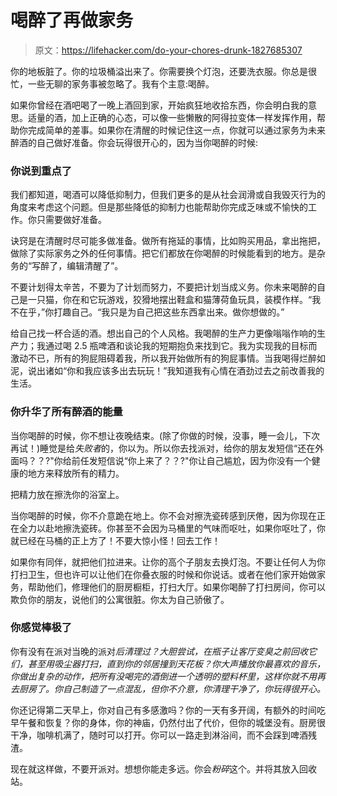 # 喝醉了再做家务

> 原文：<https://lifehacker.com/do-your-chores-drunk-1827685307>

你的地板脏了。你的垃圾桶溢出来了。你需要换个灯泡，还要洗衣服。你总是很忙，一些无聊的家务事被忽略了。我有个主意:喝醉。



如果你曾经在酒吧喝了一晚上酒回到家，开始疯狂地收拾东西，你会明白我的意思。适量的酒，加上正确的心态，可以像一些懒散的阿得拉变体一样发挥作用，帮助你完成简单的差事。如果你在清醒的时候记住这一点，你就可以通过家务为未来醉酒的自己做好准备。你会玩得很开心的，因为当你喝醉的时候:

### 你说到重点了

我们都知道，喝酒可以降低抑制力，但我们更多的是从社会润滑或自我毁灭行为的角度来考虑这个问题。但是那些降低的抑制力也能帮助你完成乏味或不愉快的工作。你只需要做好准备。

诀窍是在清醒时尽可能多做准备。做所有拖延的事情，比如购买用品，拿出拖把，做除了实际家务之外的任何事情。把它们都放在你喝醉的时候能看到的地方。是杂务的“写醉了，编辑清醒了”。

不要计划得太辛苦，不要为了计划而努力，不要把计划当成义务。你未来喝醉的自己是一只猫，你在和它玩游戏，狡猾地摆出鞋盒和猫薄荷鱼玩具，装模作样。“我不在乎，”你打趣自己。“我只是为自己把这些东西拿出来。做你想做的。”

给自己找一杯合适的酒。想出自己的个人风格。我喝醉的生产力更像嗡嗡作响的生产力；我通过喝 2.5 瓶啤酒和谈论我的短期抱负来找到它。我为实现我的目标而激动不已，所有的狗屁阻碍着我，所以我开始做所有的狗屁事情。当我喝得烂醉如泥，说出诸如“你和我应该多出去玩玩！”我知道我有心情在酒劲过去之前改善我的生活。

### 你升华了所有醉酒的能量

当你喝醉的时候，你不想让夜晚结束。(除了你做的时候，没事，睡一会儿，下次再试！)睡觉是给*失败者*的，你以为。所以你去找派对，给你的朋友发短信“还在外面吗？？?"你给前任发短信说“你上来了？？?"你让自己尴尬，因为你没有一个健康的地方来释放所有的精力。

把精力放在擦洗你的浴室上。

当你喝醉的时候，你不介意跪在地上。你不会对擦洗瓷砖感到厌倦，因为你现在正在全力以赴地擦洗瓷砖。你甚至不会因为马桶里的气味而呕吐，如果你呕吐了，你就已经在马桶的正上方了！不要大惊小怪！回去工作！

如果你有同伴，就把他们拉进来。让你的高个子朋友去换灯泡。不要让任何人为你打扫卫生，但也许可以让他们在你叠衣服的时候和你说话。或者在他们家开始做家务，帮助他们，修理他们的厨房橱柜，打扫大厅。如果你喝醉了打扫房间，你可以欺负你的朋友，说他们的公寓很脏。你太为自己骄傲了。

### 你感觉棒极了

你有没有在派对当晚的派对*后清理过？大胆尝试，在瓶子让客厅变臭之前回收它们，甚至用吸尘器打扫，直到你的邻居撞到天花板？你大声播放你最喜欢的音乐，你做出复杂的动作，把所有没喝完的酒倒进一个透明的塑料杯里，这样你就不用再去厨房了。你自己制造了一点混乱，但你不介意，你清理干净了，你玩得很开心。*

你还记得第二天早上，你对自己有多感激吗？你的一天有多开阔，有额外的时间吃早午餐和恢复？你的身体，你的神庙，仍然付出了代价，但你的城堡没有。厨房很干净，咖啡机满了，随时可以打开。你可以一路走到淋浴间，而不会踩到啤酒残渣。

现在就这样做，不要开派对。想想你能走多远。你会*粉碎*这个。并将其放入回收站。